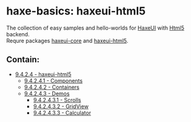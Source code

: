 haxe-basics: haxeui-html5
=========================

The collection of easy samples and hello-worlds for [HaxeUI](https://github.com/haxeui/haxeui-core) with [Html5](https://www.w3.org/TR/html5/) backend.<br/>
Requre packages [haxeui-core](https://github.com/haxeui/haxeui-core) and [haxeui-html5](https://github.com/haxeui/haxeui-html5).

## Contain:

* [9.4.2.4 - haxeui-html5](./9_AdditionalLibraries/9.4_GuiFrameworks/9.4.2_HaxeUI/9.4.2.4_haxeui-html5)
  * [9.4.2.4.1 - Components](./9_AdditionalLibraries/9.4_GuiFrameworks/9.4.2_HaxeUI/9.4.2.4_haxeui-html5/9.4.2.4.1_Components)
  * [9.4.2.4.2 - Containers](./9_AdditionalLibraries/9.4_GuiFrameworks/9.4.2_HaxeUI/9.4.2.4_haxeui-html5/9.4.2.4.2_Containers)
  * [9.4.2.4.3 - Demos](./9_AdditionalLibraries/9.4_GuiFrameworks/9.4.2_HaxeUI/9.4.2.4_haxeui-html5/9.4.2.4.3_Demos)
    * [9.4.2.4.3.1 - Scrolls](./9_AdditionalLibraries/9.4_GuiFrameworks/9.4.2_HaxeUI/9.4.2.4_haxeui-html5/9.4.2.4.3_Demos/9.4.2.4.3.1_Scrolls)
    * [9.4.2.4.3.2 - GridView](./9_AdditionalLibraries/9.4_GuiFrameworks/9.4.2_HaxeUI/9.4.2.4_haxeui-html5/9.4.2.4.3_Demos/9.4.2.4.3.2_GridView)
    * [9.4.2.4.3.3 - Calculator](./9_AdditionalLibraries/9.4_GuiFrameworks/9.4.2_HaxeUI/9.4.2.4_haxeui-html5/9.4.2.4.3_Demos/9.4.2.4.3.3_Calculator)
